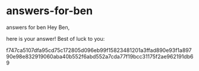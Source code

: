 # answers-for-ben
answers for ben
Hey Ben, 

here is your answer! Best of luck to you: 


f747ca5107dfa95cd75c172805d096eb99f15823481201a3ffad890e93f1a89790e98e832919060aba40b552f6abd552a7cda77f19bcc31175f2ae962191db69
